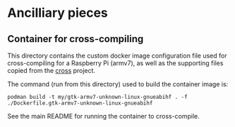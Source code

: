# Ancilliary pieces

## Container for cross-compiling

This directory contains the custom docker image configuration file used for cross-compiling for a Raspberry Pi (armv7), as well as the supporting files copied from the [cross](https://crates.io/crates/cross) project.

The command (run from this directory) used to build the container image is:

    podman build -t my/gtk-armv7-unknown-linux-gnueabihf . -f ./Dockerfile.gtk-armv7-unknown-linux-gnueabihf

See the main README for running the container to cross-compile.